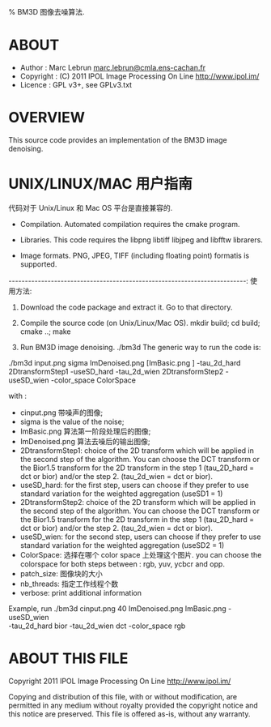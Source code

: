 % BM3D 图像去噪算法.  

# ABOUT

* Author    : Marc Lebrun <marc.lebrun@cmla.ens-cachan.fr>
* Copyright : (C) 2011 IPOL Image Processing On Line http://www.ipol.im/
* Licence   : GPL v3+, see GPLv3.txt

# OVERVIEW

This source code provides an implementation of the BM3D image denoising.

# UNIX/LINUX/MAC 用户指南  

代码对于 Unix/Linux 和 Mac OS 平台是直接兼容的.   

- Compilation. 
Automated compilation requires the cmake program.

- Libraries. 
This code requires the libpng libtiff libjpeg and libfftw librarers.

- Image formats. 
PNG, JPEG, TIFF (including floating point) formatis is supported. 
 
-------------------------------------------------------------------------:
使用方法:  

1. Download the code package and extract it. Go to that directory. 

2. Compile the source code (on Unix/Linux/Mac OS). 
mkdir build; cd build; cmake ..; make

3. Run BM3D image denoising.
./bm3d
The generic way to run the code is:

./bm3d input.png sigma ImDenoised.png [ImBasic.png ]
-tau_2d_hard 2DtransformStep1 -useSD_hard 
-tau_2d_wien 2DtransformStep2 -useSD_wien 
-color_space ColorSpace  

with :
- cinput.png 带噪声的图像;
- sigma is the value of the noise;
- ImBasic.png 算法第一阶段处理后的图像;
- ImDenoised.png 算法去噪后的输出图像;
- 2DtransformStep1: choice of the 2D transform which will be applied in the 
     second step of the algorithm. You can choose the DCT transform or the 
     Bior1.5 transform for the 2D transform in the step 1 (tau_2D_hard = dct or bior) 
     and/or the step 2. (tau_2d_wien = dct or bior).
- useSD_hard: for the first step, users can choose if they prefer to use
     standard variation for the weighted aggregation (useSD1 = 1)
- 2DtransformStep2: choice of the 2D transform which will be applied in the 
     second step of the algorithm. You can choose the DCT transform or the 
     Bior1.5 transform for the 2D transform in the step 1 (tau_2D_hard = dct or bior) 
     and/or the step 2. (tau_2d_wien = dct or bior).
- useSD_wien: for the second step, users can choose if they prefer to use
     standard variation for the weighted aggregation (useSD2 = 1)
- ColorSpace: 选择在哪个 color space 上处理这个图片. 
     you can choose the colorspace for both steps between : rgb, yuv, ycbcr and opp.
- patch_size: 图像块的大小
- nb_threads: 指定工作线程个数
- verbose: print additional information

Example, run
./bm3d cinput.png 40 ImDenoised.png ImBasic.png -useSD_wien \
   -tau_2d_hard bior -tau_2d_wien dct -color_space rgb

# ABOUT THIS FILE

Copyright 2011 IPOL Image Processing On Line http://www.ipol.im/

Copying and distribution of this file, with or without modification,
are permitted in any medium without royalty provided the copyright
notice and this notice are preserved.  This file is offered as-is,
without any warranty.
